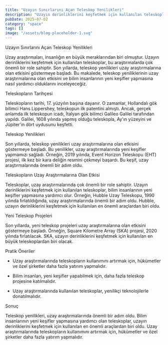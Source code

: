```yaml
---
title: "Uzayın Sınırlarını Açan Teleskop Yenilikleri"
description: "Uzayın derinliklerini keşfetmek için kullanılan teleskoplar, son yıllarda önemli yeniliklere sahne oldu. Bu makalede, teleskop yeniliklerinin uzay araştırmalarına olan etkisini ve bilim insanlarını..."
pubDate: 2025-07-02
category: "space"
tags: []
image: "/assets/blog-placeholder-1.svg"
---
```


Uzayın Sınırlarını Açan Teleskop Yenilikleri

Uzay araştırmaları, insanlığın en büyük meraklarından biri olmuştur. Uzayın derinliklerini keşfetmek için kullanılan teleskoplar, bu araştırmalarda çok önemli bir role sahiptir. Son yıllarda, teleskop yenilikleri uzay araştırmalarına olan etkisini göstermeye başladı. Bu makalede, teleskop yeniliklerinin uzay araştırmalarına olan etkisini ve bilim insanlarının yeni keşifler yapmasına nasıl yardımcı olduklarını inceleyeceğiz.

Teleskopların Tarihçesi

Teleskopların tarihi, 17. yüzyılın başına dayanır. O zamanlar, Hollandalı gök bilimci Hans Lippershey, teleskopun ilk patentini almıştı. Ancak, gerçek anlamda ilk teleskopun icadı, İtalyan gök bilimci Galileo Galilei tarafından yapıldı. Galilei, 1608 yılında yapmış olduğu teleskopla, Ay'ın yüzeyini ve Jüpiter'in dört uydusunu keşfetti.

Teleskop Yenilikleri

Son yıllarda, teleskop yenilikleri uzay araştırmalarına olan etkisini göstermeye başladı. Bu yenilikler, uzay araştırmalarında yeni keşifler yapmamızı sağladı. Örneğin, 2019 yılında, Event Horizon Teleskopu (EHT) projesi, ilk kez bir kara deliğin resmini çekmeyi başardı. Bu keşif, uzay araştırmalarında önemli bir adım oldu.

Teleskopların Uzay Araştırmalarına Olan Etkisi

Teleskoplar, uzay araştırmalarında çok önemli bir role sahiptir. Uzayın derinliklerini keşfetmek için kullanılan teleskoplar, bilim insanlarının yeni keşifler yapmasına yardımcı olur. Örneğin, Hubble Uzay Teleskopu, 1990 yılında fırlatıldığında, uzay araştırmalarında önemli bir adım oldu. Hubble, uzayın derinliklerini keşfetmek için kullanılan en önemli araçlardan biri oldu.

Yeni Teleskop Projeleri

Son yıllarda, yeni teleskop projeleri uzay araştırmalarına olan etkisini göstermeye başladı. Örneğin, Square Kilometre Array (SKA) projesi, 2020 yılında fırlatılacak. SKA, uzayın derinliklerini keşfetmek için kullanılan en büyük teleskoplardan biri olacak.

Pratik Öneriler

* Uzay araştırmalarında teleskopların kullanımını artırmak için, hükümetler ve özel şirketler daha fazla yatırım yapmalıdır.

* Bilim insanları, yeni keşifler yapabilmek için, daha fazla teleskop projesine katılmalıdır.

* Uzay araştırmalarında kullanılan teleskoplar, yenilikçi teknolojilerle donatılmalıdır.

Sonuç

Teleskop yenilikleri, uzay araştırmalarında önemli bir adım oldu. Bilim insanlarının yeni keşifler yapmasına yardımcı olan teleskoplar, uzayın derinliklerini keşfetmek için kullanılan en önemli araçlardan biri oldu. Uzay araştırmalarında teleskopların kullanımını artırmak için, hükümetler ve özel şirketler daha fazla yatırım yapmalıdır.